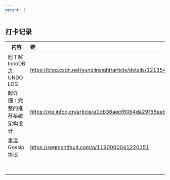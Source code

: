 ```yaml
---
weight: 1
---
```


## 打卡记录

| 内容                           | 链                                                           |
| ------------------------------ | :----------------------------------------------------------- |
| 庖丁解InnoDB之UNDO LOG         | https://blog.csdn.net/yunqiinsight/article/details/121354308 |
| 超详细：完整的推荐系统架构设计 | https://xie.infoq.cn/article/e1db36aecf60b4da29f56eeb4       |
| 重温Gossip 协议                | https://segmentfault.com/a/1190000041220151                  |
|                                |                                                              |
|                                |                                                              |
|                                |                                                              |
|                                |                                                              |
|                                |                                                              |
|                                |                                                              |
|                                |                                                              |
|                                |                                                              |

